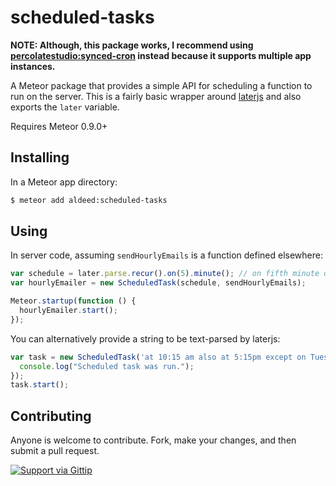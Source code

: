 scheduled-tasks
=========================

**NOTE: Although, this package works, I recommend using [percolatestudio:synced-cron](https://github.com/percolatestudio/meteor-synced-cron) instead because it supports multiple app instances.**

A Meteor package that provides a simple API for scheduling a function to run on the server. This is a fairly basic wrapper around [laterjs](http://bunkat.github.io/later/) and also exports the `later` variable.

Requires Meteor 0.9.0+

## Installing

In a Meteor app directory:

```bash
$ meteor add aldeed:scheduled-tasks
```

## Using

In server code, assuming `sendHourlyEmails` is a function defined elsewhere:

```js
var schedule = later.parse.recur().on(5).minute(); // on fifth minute of every hour, every day
var hourlyEmailer = new ScheduledTask(schedule, sendHourlyEmails);

Meteor.startup(function () {
  hourlyEmailer.start();
});
```

You can alternatively provide a string to be text-parsed by laterjs:

```js
var task = new ScheduledTask('at 10:15 am also at 5:15pm except on Tuesday', function () {
  console.log("Scheduled task was run.");
});
task.start();
```

## Contributing

Anyone is welcome to contribute. Fork, make your changes, and then submit a pull request.

[![Support via Gittip](https://rawgithub.com/twolfson/gittip-badge/0.2.0/dist/gittip.png)](https://www.gittip.com/aldeed/)
